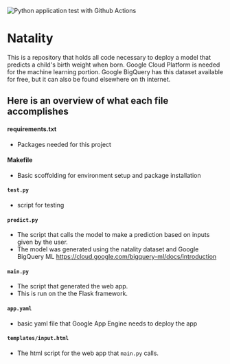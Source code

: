 ![Python application test with Github Actions](https://github.com/avertiz/natality/workflows/Python%20application%20test%20with%20Github%20Actions/badge.svg?branch=main)
# Natality
This is a repository that holds all code necessary to deploy a model that predicts a child's birth weight when born. Google Cloud Platform is needed for the machine learning portion. Google BigQuery has this dataset available for free, but it can also be found elsewhere on th internet. 

## Here is an overview of what each file accomplishes
#### requirements.txt
  * Packages needed for this project
#### Makefile
  * Basic scoffolding for environment setup and package installation
#### `test.py`
  * script for testing
#### `predict.py`
  * The script that calls the model to make a prediction based on inputs given by the user.
  * The model was generated using the natality dataset and Google BigQuery ML https://cloud.google.com/bigquery-ml/docs/introduction
#### `main.py`
  * The script that generated the web app.
  * This is run on the the Flask framework.
#### `app.yaml`
  * basic yaml file that Google App Engine needs to deploy the app
#### `templates/input.html`
  * The html script for the web app that `main.py` calls. 

